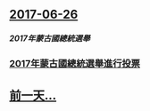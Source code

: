 ## [2017-06-26](/zh/news/2017/06/26/index.md)

##### 2017年蒙古國總統選舉
### [2017年蒙古國總統選舉進行投票 ](/zh/news/2017/06/26/2017年蒙古國總統選舉進行投票.md)
## [前一天...](/zh/news/2017/06/25/index.md)

